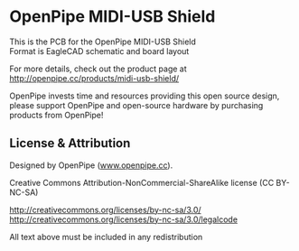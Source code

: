 OpenPipe MIDI-USB Shield
========================

This is the PCB for the OpenPipe MIDI-USB Shield  
Format is EagleCAD schematic and board layout  

For more details, check out the product page at  
http://openpipe.cc/products/midi-usb-shield/

OpenPipe invests time and resources providing this open source design, 
please support OpenPipe and open-source hardware by purchasing 
products from OpenPipe!

License & Attribution
---------------------
Designed by OpenPipe (www.openpipe.cc).

Creative Commons Attribution-NonCommercial-ShareAlike license (CC BY-NC-SA)

http://creativecommons.org/licenses/by-nc-sa/3.0/  
http://creativecommons.org/licenses/by-nc-sa/3.0/legalcode

All text above must be included in any redistribution
